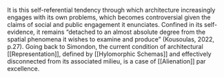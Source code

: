 It is this self-referential tendency through which architecture increasingly engages with its own problems, which becomes controversial given the claims of social and public engagement it enunciates. Confined in its self-evidence, it remains “detached to an almost absolute degree from the spatial phenomena it wishes to examine and produce” (Kousoulas, 2022, p.27). Going back to Simondon, the current condition of architectural [[Representation]], defined by [[Hylomorphic Schemas]] and effectively disconnected from its associated milieu, is a case of [[Alienation]] par excellence.


